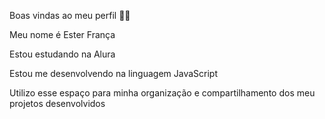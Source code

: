 Boas vindas ao meu perfil 💙💙

Meu nome é Ester França

Estou estudando na Alura

Estou me desenvolvendo na linguagem JavaScript

Utilizo esse espaço para minha organização e compartilhamento dos meu projetos desenvolvidos
